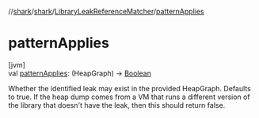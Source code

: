 //[shark](../../../index.md)/[shark](../index.md)/[LibraryLeakReferenceMatcher](index.md)/[patternApplies](pattern-applies.md)

# patternApplies

[jvm]\
val [patternApplies](pattern-applies.md): (HeapGraph) -&gt; [Boolean](https://kotlinlang.org/api/latest/jvm/stdlib/kotlin/-boolean/index.html)

Whether the identified leak may exist in the provided HeapGraph. Defaults to true. If the heap dump comes from a VM that runs a different version of the library that doesn't have the leak, then this should return false.
